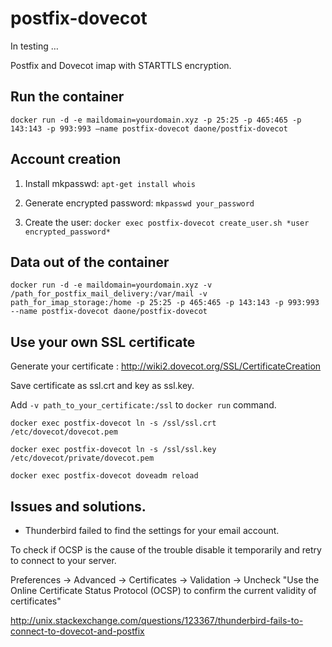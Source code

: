 # postfix-dovecot
In testing …

Postfix and Dovecot imap with STARTTLS encryption.

## Run the container
 ```docker run -d -e maildomain=yourdomain.xyz -p 25:25 -p 465:465 -p 143:143 -p 993:993 –name postfix-dovecot daone/postfix-dovecot```

## Account creation
1. Install mkpasswd:
 ```apt-get install whois```

2. Generate encrypted password:
 ```mkpasswd your_password```

3. Create the user:
 ```docker exec postfix-dovecot create_user.sh *user encrypted_password*```

## Data out of the container
 ```docker run -d -e maildomain=yourdomain.xyz -v /path_for_postfix_mail_delivery:/var/mail -v path_for_imap_storage:/home -p 25:25 -p 465:465 -p 143:143 -p 993:993 --name postfix-dovecot daone/postfix-dovecot```

## Use your own SSL certificate
Generate your certificate :
 http://wiki2.dovecot.org/SSL/CertificateCreation

Save certificate as ssl.crt and key as ssl.key.

Add ```-v path_to_your_certificate:/ssl``` to ```docker run``` command.

```docker exec postfix-dovecot ln -s /ssl/ssl.crt /etc/dovecot/dovecot.pem```

```docker exec postfix-dovecot ln -s /ssl/ssl.key /etc/dovecot/private/dovecot.pem```

```docker exec postfix-dovecot doveadm reload```


## Issues and solutions.
* Thunderbird failed to find the settings for your email account.

To check if OCSP is the cause of the trouble disable it temporarily and retry to connect to your server.

Preferences -> Advanced -> Certificates -> Validation -> Uncheck "Use the Online Certificate Status Protocol (OCSP) to confirm the current validity of certificates"

http://unix.stackexchange.com/questions/123367/thunderbird-fails-to-connect-to-dovecot-and-postfix

